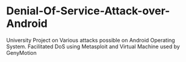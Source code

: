 # Denial-Of-Service-Attack-over-Android
University Project on Various attacks possible on Android Operating System.
Facilitated DoS using Metasploit and Virtual Machine used by GenyMotion
